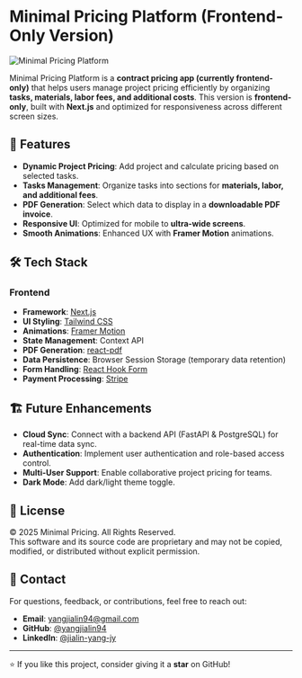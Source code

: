 # Minimal Pricing Platform (Frontend-Only Version)

![Minimal Pricing Platform](https://minimalpricing.com/)

Minimal Pricing Platform is a **contract pricing app (currently frontend-only)** that helps users manage project pricing efficiently by organizing **tasks, materials, labor fees, and additional costs**. This version is **frontend-only**, built with **Next.js** and optimized for responsiveness across different screen sizes.

## 🚀 Features

- **Dynamic Project Pricing**: Add project and calculate pricing based on selected tasks.
- **Tasks Management**: Organize tasks into sections for **materials, labor, and additional fees**.
- **PDF Generation**: Select which data to display in a **downloadable PDF invoice**.
- **Responsive UI**: Optimized for mobile to **ultra-wide screens**.
- **Smooth Animations**: Enhanced UX with **Framer Motion** animations.

## 🛠 Tech Stack

### **Frontend**

- **Framework**: [Next.js](https://nextjs.org/)
- **UI Styling**: [Tailwind CSS](https://tailwindcss.com/)
- **Animations**: [Framer Motion](https://www.framer.com/motion/)
- **State Management**: Context API
- **PDF Generation**: [react-pdf](https://react-pdf.org/)
- **Data Persistence**: Browser Session Storage (temporary data retention)
- **Form Handling**: [React Hook Form](https://react-hook-form.com/)
- **Payment Processing**: [Stripe](https://stripe.com/)

## 🏗 Future Enhancements

- **Cloud Sync**: Connect with a backend API (FastAPI & PostgreSQL) for real-time data sync.
- **Authentication**: Implement user authentication and role-based access control.
- **Multi-User Support**: Enable collaborative project pricing for teams.
- **Dark Mode**: Add dark/light theme toggle.

## 📜 License

© 2025 Minimal Pricing. All Rights Reserved.  
This software and its source code are proprietary and may not be copied, modified, or distributed without explicit permission.

## 📩 Contact

For questions, feedback, or contributions, feel free to reach out:

- **Email**: <yangjialin94@gmail.com>
- **GitHub**: [@yangjialin94](https://github.com/yangjialin94)
- **LinkedIn**: [@jialin-yang-jy](https://www.linkedin.com/in/jialin-yang-jy/)

---

⭐ If you like this project, consider giving it a **star** on GitHub!
